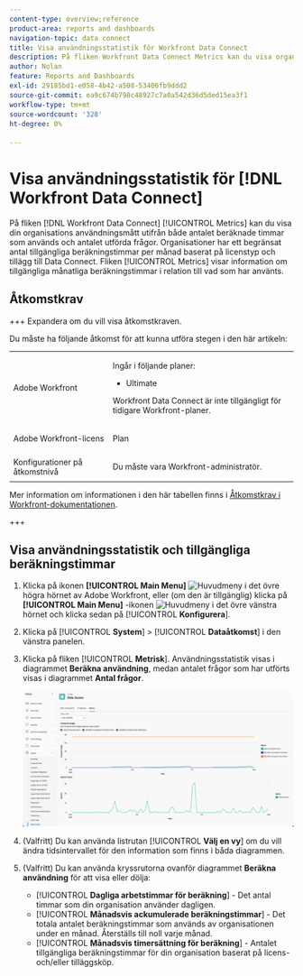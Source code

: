 ```yaml
---
content-type: overview;reference
product-area: reports and dashboards
navigation-topic: data connect
title: Visa användningsstatistik för Workfront Data Connect
description: På fliken Workfront Data Connect Metrics kan du visa organisationens användningsstatistik utifrån både månatlig beräkningstid och antalet utförda frågor.
author: Nolan
feature: Reports and Dashboards
exl-id: 29185bd1-e058-4b42-a508-53406fb9ddd2
source-git-commit: ea9c674b798c48927c7a0a542d36d5ded15ea3f1
workflow-type: tm+mt
source-wordcount: '328'
ht-degree: 0%

---
```


# Visa användningsstatistik för [!DNL Workfront Data Connect]

På fliken [!DNL Workfront Data Connect] [!UICONTROL Metrics] kan du visa din organisations användningsmått utifrån både antalet beräknade timmar som används och antalet utförda frågor. Organisationer har ett begränsat antal tillgängliga beräkningstimmar per månad baserat på licenstyp och tillägg till Data Connect. Fliken [!UICONTROL Metrics] visar information om tillgängliga månatliga beräkningstimmar i relation till vad som har använts.

## Åtkomstkrav

+++ Expandera om du vill visa åtkomstkraven.

Du måste ha följande åtkomst för att kunna utföra stegen i den här artikeln:

<table style="table-layout:auto"> 
 <col> 
 <col> 
 <tbody> 
  <tr> 
   <td role="rowheader">Adobe Workfront</td> 
   <td><p>Ingår i följande planer:</p>
    <ul>
        <li>Ultimate</li> 
    </ul>    
   <!--<p>Can be purchased as an add-on to the following plans:</p> 
    <ul>
        <li>Select</li> 
        <li>Prime</li>
    </ul>--> 
    <p>Workfront Data Connect är inte tillgängligt för tidigare Workfront-planer.</p> 
   </td> </td> 
  </tr> 
  <tr> 
   <td role="rowheader">Adobe Workfront-licens</td> 
   <td><p>Plan</p></td> 
  </tr> 
  <tr> 
   <td role="rowheader">Konfigurationer på åtkomstnivå</td> 
   <td> <p>Du måste vara Workfront-administratör.</p></td> 
  </tr> 
 </tbody> 
</table>

Mer information om informationen i den här tabellen finns i [Åtkomstkrav i Workfront-dokumentationen](/help/quicksilver/administration-and-setup/add-users/access-levels-and-object-permissions/access-level-requirements-in-documentation.md).

+++

## Visa användningsstatistik och tillgängliga beräkningstimmar

1. Klicka på ikonen **[!UICONTROL Main Menu]** ![Huvudmeny](/help/_includes/assets/main-menu-icon.png) i det övre högra hörnet av Adobe Workfront, eller (om den är tillgänglig) klicka på **[!UICONTROL Main Menu]** -ikonen ![Huvudmeny](/help/_includes/assets/main-menu-icon-left-nav.png) i det övre vänstra hörnet och klicka sedan på [!UICONTROL **Konfigurera**].

1. Klicka på [!UICONTROL **System**] > [!UICONTROL **Dataåtkomst**] i den vänstra panelen.

1. Klicka på fliken [!UICONTROL **Metrisk**]. Användningsstatistik visas i diagrammet **Beräkna användning**, medan antalet frågor som har utförts visas i diagrammet **Antal frågor**.

   ![Användningsstatistik för Data Connect](/help/quicksilver/reports-and-dashboards/data-lake/assets/data-connect-usage-metrics.png)

1. (Valfritt) Du kan använda listrutan [!UICONTROL **Välj en vy**] om du vill ändra tidsintervallet för den information som finns i båda diagrammen.

1. (Valfritt) Du kan använda kryssrutorna ovanför diagrammet **Beräkna användning** för att visa eller dölja:
   * [!UICONTROL **Dagliga arbetstimmar för beräkning**] - Det antal timmar som din organisation använder dagligen.
   * [!UICONTROL **Månadsvis ackumulerade beräkningstimmar**] - Det totala antalet beräkningstimmar som används av organisationen under en månad. Återställs till noll varje månad.
   * [!UICONTROL **Månadsvis timersättning för beräkning**] - Antalet tillgängliga beräkningstimmar för din organisation baserat på licens- och/eller tilläggsköp.
